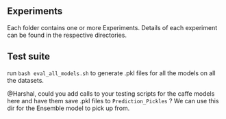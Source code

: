 ## Experiments
Each folder contains one or more Experiments. Details of each experiment can be found in the respective directories.

## Test suite
run `bash eval_all_models.sh` to generate .pkl files for all the models on all the datasets.

@Harshal, could you add calls to your testing scripts for the caffe models here and have them save .pkl files to `Prediction_Pickles` ? We can use this dir for the Ensemble model to pick up from.
